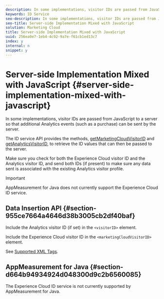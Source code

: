 ```yaml
---
description: In some implementations, visitor IDs are passed from JavaScript to a server so that additional Analytics events (such as a purchase) can be sent by the server.
keywords: ID Service
seo-description: In some implementations, visitor IDs are passed from JavaScript to a server so that additional Analytics events (such as a purchase) can be sent by the server.
seo-title: Server-side Implementation Mixed with JavaScript
solution: Marketing Cloud
title: Server-side Implementation Mixed with JavaScript
uuid: 256ea0e7-1eb4-4c92-9a7e-f61cb1ed13c7
index: y
internal: n
snippet: y
---
```


# Server-side Implementation Mixed with JavaScript {#server-side-implementation-mixed-with-javascript}

In some implementations, visitor IDs are passed from JavaScript to a server so that additional Analytics events (such as a purchase) can be sent by the server.

The ID service API provides the methods, [getMarketingCloudVisitorID](../../mcvid-library/mcvid-get-set/mcvid-getmcvid.md#reference-7bcc9b5fe8e1430988d30657c60dba45) and [getAnalyticsVisitorID](../../mcvid-library/mcvid-get-set/mcvid-getanalyticsvisitorid.md#reference-2c1c991ea7764357bfdd04549971fbf9), to retrieve the ID values that can then be passed to the server.

Make sure you check for both the Experience Cloud visitor ID and the Analytics visitor ID, and send both IDs (if present) to make sure any data sent is associated with the existing Analytics visitor profile.

>[!IMPORTANT]
>
>AppMeasurement for Java does not currently support the Experience Cloud ID service.

## Data Insertion API {#section-955ce7664a4646d38b3005cb2df40baf}

Include the Analytics visitor ID (if set) in the `<visitorID>` element.

Include the Experience Cloud visitor ID in the `<marketingCloudVisitorID>` element.

See [Supported XML Tags](https://marketing.adobe.com/developer/en_US/documentation/data-insertion/r-supported-tags).

## AppMeasurement for Java {#section-d664b94934924d048300d9c2b6560085}

The Experience Cloud ID service is not currently supported by AppMeasurement for Java. 
